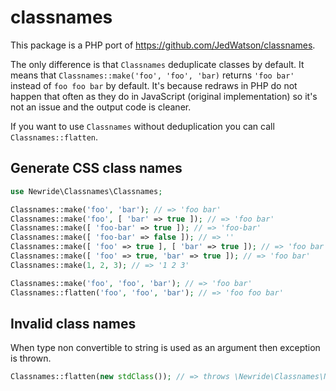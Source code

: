# classnames

This package is a PHP port of https://github.com/JedWatson/classnames.

The only difference is that `Classnames` deduplicate classes by default.
It means that `Classnames::make('foo', 'foo', 'bar)` returns `'foo bar'`
instead of `foo foo bar` by default. It's because redraws in PHP do not
happen that often as they do in JavaScript (original implementation) so 
it's not an issue and the output code is cleaner.

If you want to use `Classnames` without deduplication you can call
`Classnames::flatten`.

## Generate CSS class names

```php
use Newride\Classnames\Classnames;

Classnames::make('foo', 'bar'); // => 'foo bar'
Classnames::make('foo', [ 'bar' => true ]); // => 'foo bar'
Classnames::make([ 'foo-bar' => true ]); // => 'foo-bar'
Classnames::make([ 'foo-bar' => false ]); // => ''
Classnames::make([ 'foo' => true ], [ 'bar' => true ]); // => 'foo bar'
Classnames::make([ 'foo' => true, 'bar' => true ]); // => 'foo bar'
Classnames::make(1, 2, 3); // => '1 2 3'

Classnames::make('foo', 'foo', 'bar'); // => 'foo bar'
Classnames::flatten('foo', 'foo', 'bar'); // => 'foo foo bar'
```

## Invalid class names

When type non convertible to string is used as an argument then exception is
thrown.

```php
Classnames::flatten(new stdClass()); // => throws \Newride\Classnames\NotConvertibleTypeException
```
